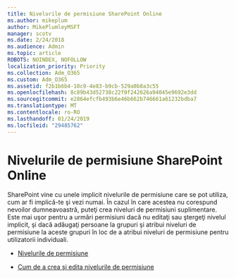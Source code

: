 ```yaml
---
title: Nivelurile de permisiune SharePoint Online
ms.author: mikeplum
author: MikePlumleyMSFT
manager: scotv
ms.date: 2/24/2018
ms.audience: Admin
ms.topic: article
ROBOTS: NOINDEX, NOFOLLOW
localization_priority: Priority
ms.collection: Adm_O365
ms.custom: Adm_O365
ms.assetid: f2b1b6b4-10c9-4e83-b9cb-529a0b8a3c55
ms.openlocfilehash: 8c89b43d52738c22f0f242626a94045e9692e3dd
ms.sourcegitcommit: e2864efcfb493b6e46b662b746661a61232bdba7
ms.translationtype: MT
ms.contentlocale: ro-RO
ms.lasthandoff: 01/24/2019
ms.locfileid: "29485762"
---
```

# <a name="sharepoint-online-permission-levels"></a>Nivelurile de permisiune SharePoint Online

SharePoint vine cu unele implicit nivelurile de permisiune care se pot utiliza, cum ar fi implică-te şi vezi numai. În cazul în care acestea nu corespund nevoilor dumneavoastră, puteţi crea niveluri de permisiuni suplimentare. Este mai uşor pentru a urmări permisiuni dacă nu editaţi sau ştergeţi nivelul implicit, şi dacă adăugaţi persoane la grupuri şi atribui niveluri de permisiune la aceste grupuri în loc de a atribui niveluri de permisiune pentru utilizatorii individuali.
  
- [Nivelurile de permisiune](https://go.microsoft.com/fwlink/?linkid=867071)
    
- [Cum de a crea şi edita nivelurile de permisiune](https://go.microsoft.com/fwlink/?linkid=867072)
    

